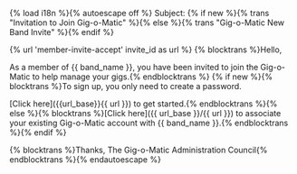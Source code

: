 {% load i18n %}{% autoescape off %}
Subject: {% if new %}{% trans "Invitation to Join Gig-o-Matic" %}{% else %}{% trans "Gig-o-Matic New Band Invite" %}{% endif %}

{% url 'member-invite-accept' invite_id as url %}
{% blocktrans %}Hello,

As a member of {{ band_name }}, you have been invited to join the Gig-o-Matic to help manage your gigs.{% endblocktrans %}  {% if new %}{% blocktrans %}To sign up, you only need to create a password.

[Click here]({{url_base}}{{ url }}) to get started.{% endblocktrans %}{% else %}{% blocktrans %}[Click here]({{ url_base }}/{{ url }}) to associate your existing Gig-o-Matic account with {{ band_name }}.{% endblocktrans %}{% endif %}

{% blocktrans %}Thanks,
The Gig-o-Matic Administration Council{% endblocktrans %}{% endautoescape %}
